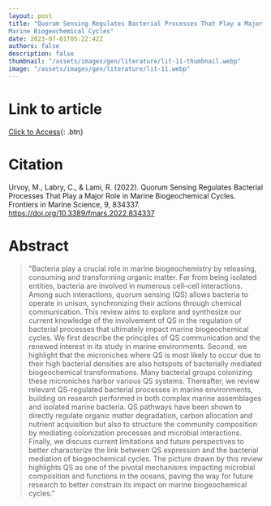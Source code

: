 ```yaml
---
layout: post
title: "Quorum Sensing Regulates Bacterial Processes That Play a Major Role in 
Marine Biogeochemical Cycles"
date: 2023-07-01T05:22:42Z
authors: false
description: false
thumbnail: "/assets/images/gen/literature/lit-11-thumbnail.webp"
image: "/assets/images/gen/literature/lit-11.webp"
---
```

# Link to article
[Click to 
Access](https://www.frontiersin.org/articles/10.3389/fmars.2022.834337/full){: .btn}

# Citation
Urvoy, M., Labry, C., & Lami, R. (2022). Quorum Sensing Regulates Bacterial 
Processes That Play a Major Role in Marine Biogeochemical Cycles. Frontiers in 
Marine Science, 9, 834337. https://doi.org/10.3389/fmars.2022.834337

# Abstract
  > "Bacteria play a crucial role in marine biogeochemistry by releasing, consuming 
and transforming organic matter. Far from being isolated entities, bacteria are 
involved in numerous cell–cell interactions. Among such interactions, quorum 
sensing (QS) allows bacteria to operate in unison, synchronizing their actions 
through chemical communication. This review aims to explore and synthesize our 
current knowledge of the involvement of QS in the regulation of bacterial processes 
that ultimately impact marine biogeochemical cycles. We first describe the 
principles of QS communication and the renewed interest in its study in marine 
environments. Second, we highlight that the microniches where QS is most likely to 
occur due to their high bacterial densities are also hotspots of bacterially 
mediated biogeochemical transformations. Many bacterial groups colonizing these 
microniches harbor various QS systems. Thereafter, we review relevant QS-regulated 
bacterial processes in marine environments, building on research performed in both 
complex marine assemblages and isolated marine bacteria. QS pathways have been 
shown to directly regulate organic matter degradation, carbon allocation and 
nutrient acquisition but also to structure the community composition by mediating 
colonization processes and microbial interactions. Finally, we discuss current 
limitations and future perspectives to better characterize the link between QS 
expression and the bacterial mediation of biogeochemical cycles. The picture drawn 
by this review highlights QS as one of the pivotal mechanisms impacting microbial 
composition and functions in the oceans, paving the way for future research to 
better constrain its impact on marine biogeochemical cycles."
